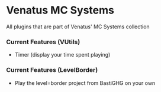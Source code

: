 # Venatus MC Systems
All plugins that are part of Venatus' MC Systems collection

### Current Features (VUtils)
- Timer (display your time spent playing)

### Current Features (LevelBorder)
- Play the level=border project from BastiGHG on your own